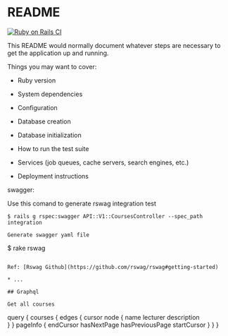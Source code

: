 # README

[![Ruby on Rails CI](https://github.com/unknowntpo/courses_manager/actions/workflows/rubyonrails.yml/badge.svg?branch=main)](https://github.com/unknowntpo/courses_manager/actions/workflows/rubyonrails.yml)

This README would normally document whatever steps are necessary to get the
application up and running.

Things you may want to cover:

* Ruby version

* System dependencies

* Configuration

* Database creation

* Database initialization

* How to run the test suite

* Services (job queues, cache servers, search engines, etc.)

* Deployment instructions

swagger:

Use this comand to generate rswag integration test

```
$ rails g rspec:swagger API::V1::CoursesController --spec_path integration

Generate swagger yaml file

```
$ rake rswag
```

Ref: [Rswag Github](https://github.com/rswag/rswag#getting-started)

* ...

## Graphql

Get all courses

```
query {
  courses {
    edges {
      cursor
      node {
        name
        lecturer
        description  
      }
    }
    pageInfo {
      endCursor
      hasNextPage
      hasPreviousPage
      startCursor
    }
  }
}
```
